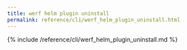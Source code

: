 ```yaml
---
title: werf helm plugin uninstall
permalink: reference/cli/werf_helm_plugin_uninstall.html
---
```


{% include /reference/cli/werf_helm_plugin_uninstall.md %}
